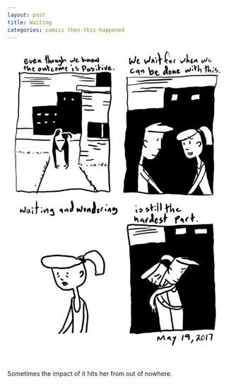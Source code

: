 ```yaml
---
layout: post
title: Waiting
categories: comics then-this-happened
---
```

![waiting](/public/images/may-19-2017-comic.png)

Sometimes the impact of it hits her from out of nowhere. 